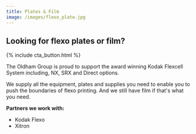 ```yaml
---
title: Plates & Film
image: /images/flexo_plate.jpg
---
```

## Looking for flexo plates or film?
{% include cta_button.html %}
<!-- split -->
The Oldham Group is proud to support the award winning Kodak Flexcell System including, NX, SRX and Direct options.  

We supply all the equipment, plates and supplies you need to enable you to push the boundaries of flexo printing. And we still have film if that's what you need.

**Partners we work with:**
 - Kodak Flexo
 - Xitron
